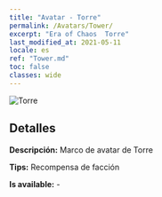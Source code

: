 ```yaml
---
title: "Avatar - Torre"
permalink: /Avatars/Tower/
excerpt: "Era of Chaos  Torre"
last_modified_at: 2021-05-11
locale: es
ref: "Tower.md"
toc: false
classes: wide
---
```

 ![Torre](/images/a/avatarFrame_5.png)

## Detalles

 **Descripción:** Marco de avatar de Torre 

 **Tips:** Recompensa de facción 

 **Is available:**  - 

